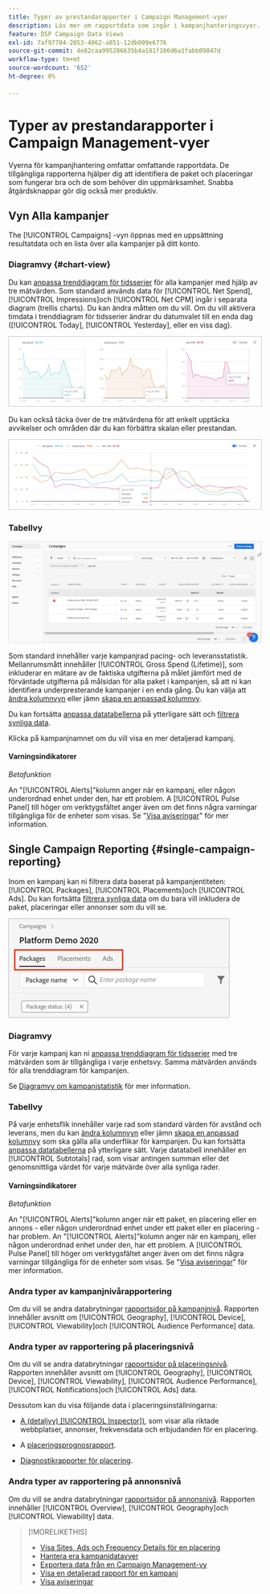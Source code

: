 ```yaml
---
title: Typer av prestandarapporter i Campaign Management-vyer
description: Läs mer om rapportdata som ingår i kampanjhanteringsvyer.
feature: DSP Campaign Data Views
exl-id: 7af97704-2053-4862-a851-12db009e6776
source-git-commit: 4e82caa995286635b4a181f186d6a1fabb09847d
workflow-type: tm+mt
source-wordcount: '652'
ht-degree: 0%

---
```


# Typer av prestandarapporter i Campaign Management-vyer

Vyerna för kampanjhantering omfattar omfattande rapportdata. De tillgängliga rapporterna hjälper dig att identifiera de paket och placeringar som fungerar bra och de som behöver din uppmärksamhet. Snabba åtgärdsknappar gör dig också mer produktiv.

## Vyn Alla kampanjer

The [!UICONTROL Campaigns] -vyn öppnas med en uppsättning resultatdata och en lista över alla kampanjer på ditt konto.

### Diagramvy {#chart-view}

Du kan [anpassa trenddiagram för tidsserier](campaign-data-views-manage.md#data-visualizations-manage) för alla kampanjer med hjälp av tre mätvärden. Som standard används data för [!UICONTROL Net Spend], [!UICONTROL Impressions]och [!UICONTROL Net CPM] ingår i separata diagram (trellis charts). Du kan ändra måtten om du vill. Om du vill aktivera timdata i trenddiagram för tidsserier ändrar du datumvalet till en enda dag ([!UICONTROL Today], [!UICONTROL Yesterday], eller en viss dag).

![separata trenddiagram för tre mätvärden](/help/dsp/assets/trend-chart-separate.png)

Du kan också täcka över de tre mätvärdena för att enkelt upptäcka avvikelser och områden där du kan förbättra skalan eller prestandan.

![trenddiagram med övertäckning](/help/dsp/assets/trend-chart.png)

### Tabellvy

![Kampanjlista](/help/dsp/assets/campaigns-list.png)

Som standard innehåller varje kampanjrad pacing- och leveransstatistik. Mellanrumsmått innehåller [!UICONTROL Gross Spend (Lifetime)], som inkluderar en mätare av de faktiska utgifterna på målet jämfört med de förväntade utgifterna på målsidan för alla paket i kampanjen, så att ni kan identifiera underpresterande kampanjer i en enda gång. Du kan välja att [ändra kolumnvyn](campaign-data-views-manage.md#column-view-change) eller jämn [skapa en anpassad kolumnvy](campaign-data-views-manage.md#column-view-create).

Du kan fortsätta [anpassa datatabellerna](campaign-data-views-manage.md#data-tables-manage) på ytterligare sätt och [filtrera synliga data](campaign-data-views-manage.md#filter-data-tables).

Klicka på kampanjnamnet om du vill visa en mer detaljerad kampanj.

#### Varningsindikatorer

*Betafunktion*

An &quot;[!UICONTROL Alerts]&quot;kolumn anger när en kampanj, eller någon underordnad enhet under den, har ett problem. A [!UICONTROL Pulse Panel] till höger om verktygsfältet anger även om det finns några varningar tillgängliga för de enheter som visas. Se &quot;[Visa aviseringar](campaign-alerts.md)&quot; för mer information.

## Single Campaign Reporting {#single-campaign-reporting}

Inom en kampanj kan ni filtrera data baserat på kampanjentiteten: [!UICONTROL Packages], [!UICONTROL Placements]och [!UICONTROL Ads]. Du kan fortsätta [filtrera synliga data](campaign-data-views-manage.md#filter-data-tables) om du bara vill inkludera de paket, placeringar eller annonser som du vill se.

![Kampanjentitetsflikar](/help/dsp/assets/campaign-subtabs.png)

### Diagramvy

För varje kampanj kan ni [anpassa trenddiagram för tidsserier](campaign-data-views-manage.md#data-visualizations-manage) med tre mätvärden som är tillgängliga i varje enhetsvy. Samma mätvärden används för alla trenddiagram för kampanjen.

Se [Diagramvy om kampanjstatistik](#chart-view) för mer information.

### Tabellvy

På varje enhetsflik innehåller varje rad som standard värden för avstånd och leverans, men du kan [ändra kolumnvyn](campaign-data-views-manage.md#column-view-change) eller jämn [skapa en anpassad kolumnvy](campaign-data-views-manage.md#column-view-create) som ska gälla alla underflikar för kampanjen. Du kan fortsätta [anpassa datatabellerna](campaign-data-views-manage.md#data-tables-manage) på ytterligare sätt. Varje datatabell innehåller en [!UICONTROL Subtotals] rad, som visar antingen summan eller det genomsnittliga värdet för varje mätvärde över alla synliga rader.

#### Varningsindikatorer

*Betafunktion*

An &quot;[!UICONTROL Alerts]&quot;kolumn anger när ett paket, en placering eller en annons - eller någon underordnad enhet under ett paket eller en placering - har problem. An &quot;[!UICONTROL Alerts]&quot;kolumn anger när en kampanj, eller någon underordnad enhet under den, har ett problem. A [!UICONTROL Pulse Panel] till höger om verktygsfältet anger även om det finns några varningar tillgängliga för de enheter som visas. Se &quot;[Visa aviseringar](campaign-alerts.md)&quot; för mer information.

### Andra typer av kampanjnivårapportering

Om du vill se andra databrytningar [rapportsidor på kampanjnivå](/help/dsp/campaign-management/campaigns/campaign-view-report.md). Rapporten innehåller avsnitt om [!UICONTROL Geography], [!UICONTROL Device], [!UICONTROL Viewability]och [!UICONTROL Audience Performance] data.

### Andra typer av rapportering på placeringsnivå

Om du vill se andra databrytningar [rapportsidor på placeringsnivå](/help/dsp/campaign-management/placements/placement-view-report.md). Rapporten innehåller avsnitt om [!UICONTROL Geography], [!UICONTROL Device], [!UICONTROL Viewability], [!UICONTROL Audience Performance], [!UICONTROL Notifications]och [!UICONTROL Ads] data.

Dessutom kan du visa följande data i placeringsinställningarna:

* [A (detaljvy) [!UICONTROL Inspector])](placement-details-view.md), som visar alla riktade webbplatser, annonser, frekvensdata och erbjudanden för en placering.

* A [placeringsprognosrapport](/help/dsp/campaign-management/reports/placement-forecast.md).

* [Diagnostikrapporter för placering](/help/dsp/campaign-management/reports/placement-diagnostics.md).


### Andra typer av rapportering på annonsnivå

Om du vill se andra databrytningar [rapportsidor på annonsnivå](/help/dsp/campaign-management/ads/ad-view-report.md). Rapporten innehåller [!UICONTROL Overview], [!UICONTROL Geography]och [!UICONTROL Viewability] data.

>[!MORELIKETHIS]
>
>* [Visa Sites, Ads och Frequency Details för en placering](placement-details-view.md)
>* [Hantera era kampanjdatavyer](campaign-data-views-manage.md)
>* [Exportera data från en Campaign Management-vy](campaign-export-data.md)
>* [Visa en detaljerad rapport för en kampanj](/help/dsp/campaign-management/campaigns/campaign-view-report.md)
>* [Visa aviseringar](campaign-alerts.md)
